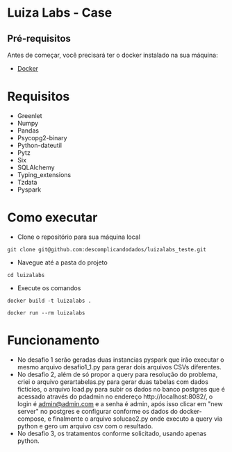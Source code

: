 # Luiza Labs - Case

## Pré-requisitos

Antes de começar, você precisará ter o docker instalado na sua máquina:

- [Docker](https://docs.docker.com/get-docker/)

# Requisitos

- Greenlet
- Numpy
- Pandas
- Psycopg2-binary
- Python-dateutil
- Pytz
- Six
- SQLAlchemy
- Typing_extensions
- Tzdata
- Pyspark

# Como executar

- Clone o repositório para sua máquina local
```
git clone git@github.com:descomplicandodados/luizalabs_teste.git
```
- Navegue até a pasta do projeto
```
cd luizalabs
```
- Execute os comandos
```
docker build -t luizalabs .
```

```
docker run --rm luizalabs
```

# Funcionamento
- No desafio 1 serão geradas duas instancias pyspark que irão executar o mesmo arquivo desafio1_1.py para gerar dois arquivos CSVs diferentes.
- No desafio 2, além de só propor a query para resolução do problema, criei o arquivo gerartabelas.py para gerar duas tabelas com dados ficticios, o arquivo load.py para subir os dados no banco postgres  que é acessado através do pdadmin no endereço http://localhost:8082/, o login é admin@admin.com e a senha é admin, após isso clicar em "new server" no postgres e configurar conforme os dados do docker-compose, e finalmente o arquivo solucao2.py onde executo a query via python e gero um arquivo csv com o resultado.
- No desafio 3, os tratamentos conforme solicitado, usando apenas python.